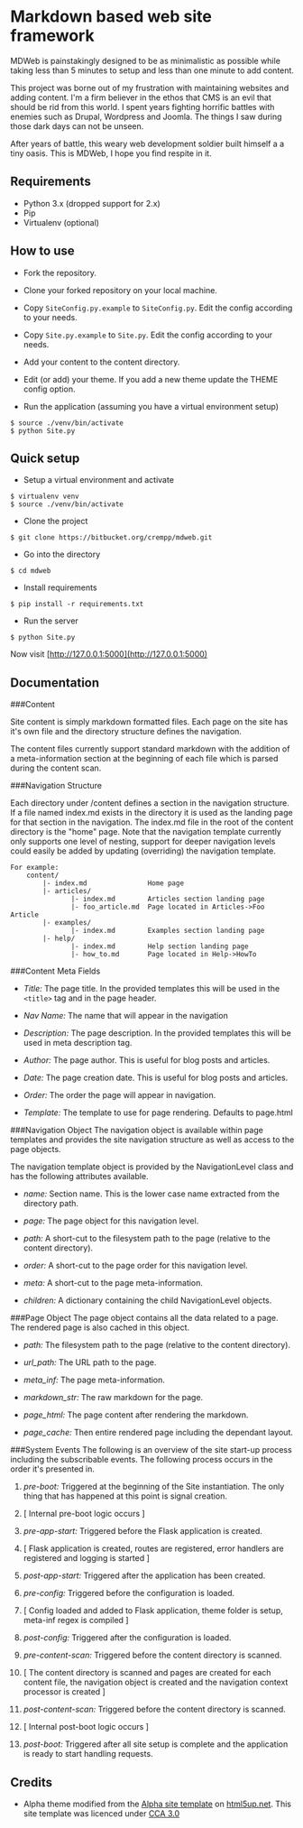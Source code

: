 # Markdown based web site framework

MDWeb is painstakingly designed to be as minimalistic as possible while taking 
less than 5 minutes to setup and less than one minute to add content.

This project was borne out of my frustration with maintaining websites and 
adding content. I'm a firm believer in the ethos that CMS is an evil that 
should be rid from this world. I spent years fighting horrific battles with 
enemies such as Drupal, Wordpress and Joomla. The things I saw during those
dark days can not be unseen.

After years of battle, this weary web development soldier built himself a a 
tiny oasis. This is MDWeb, I hope you find respite in it.

## Requirements
* Python 3.x (dropped support for 2.x)
* Pip
* Virtualenv (optional)

## How to use

* Fork the repository.

* Clone your forked repository on your local machine.

* Copy `SiteConfig.py.example` to `SiteConfig.py`. Edit the config according
  to your needs.
  
* Copy `Site.py.example` to `Site.py`. Edit the config according to your
  needs.
  
* Add your content to the content directory.

* Edit (or add) your theme. If you add a new theme update the THEME config
  option.
  
* Run the application (assuming you have a virtual environment setup)
```
$ source ./venv/bin/activate
$ python Site.py
```

## Quick setup
* Setup a virtual environment and activate
```
$ virtualenv venv
$ source ./venv/bin/activate
```
* Clone the project
```
$ git clone https://bitbucket.org/crempp/mdweb.git
```
* Go into the directory
```
$ cd mdweb
```
* Install requirements
```
$ pip install -r requirements.txt
```
* Run the server
```
$ python Site.py
```

Now visit [http://127.0.0.1:5000](http://127.0.0.1:5000)

## Documentation

###Content

Site content is simply markdown formatted files. Each page on the site has it's
own file and the directory structure defines the navigation.

The content files currently support standard markdown with the addition of a
meta-information section at the beginning of each file which is parsed during
the content scan.

###Navigation Structure

Each directory under /content defines a section in the navigation structure.
If a file named index.md exists in the directory it is used as the landing page
for that section in the navigation. The index.md file in the root of the
content directory is the "home" page. Note that the navigation template
currently only supports one level of nesting, support for deeper navigation
levels could easily be added by updating (overriding) the navigation template.

```
For example:
    content/
        |- index.md               Home page
        |- articles/
               |- index.md        Articles section landing page
               |- foo_article.md  Page located in Articles->Foo Article
        |- examples/
               |- index.md        Examples section landing page
        |- help/
               |- index.md        Help section landing page
               |- how_to.md       Page located in Help->HowTo
```

###Content Meta Fields
* *Title:* The page title. In the provided templates this will be used in the
`<title>` tag and in the page header.

* *Nav Name:* The name that will appear in the navigation

* *Description:* The page description. In the provided templates this will be
used in meta description tag.

* *Author:* The page author. This is useful for blog posts and articles.

* *Date:* The page creation date. This is useful for blog posts and articles.

* *Order:* The order the page will appear in navigation.

* *Template:* The template to use for page rendering. Defaults to page.html

###Navigation Object
The navigation object is available within page templates and provides the
site navigation structure as well as access to the page objects.

The navigation template object is provided by the NavigationLevel class and has
the following attributes available.

* *name:* Section name. This is the lower case name extracted from the 
directory path.

* *page:* The page object for this navigation level.

* *path:* A short-cut to the filesystem path to the page (relative 
to the content directory).

* *order:* A short-cut to the page order for this navigation level.

* *meta:* A short-cut to the page meta-information.

* *children:* A dictionary containing the child NavigationLevel objects.

###Page Object
The page object contains all the data related to a page. The rendered page
is also cached in this object.

* *path:* The filesystem path to the page (relative to the content directory).

* *url_path:* The URL path to the page.

* *meta_inf:* The page meta-information.

* *markdown_str:* The raw markdown for the page.

* *page_html:* The page content after rendering the markdown.

* *page_cache:* Then entire rendered page including the dependant layout.

###System Events
The following is an overview of the site start-up process including the
subscribable events. The following process occurs in the order it's presented
in.

1. *pre-boot:* Triggered at the beginning of the Site instantiation. The only
thing that has happened at this point is signal creation.

2. \[ Internal pre-boot logic occurs \]

3. *pre-app-start:* Triggered before the Flask application is created.

4. \[ Flask application is created, routes are registered, error handlers
are registered and logging is started \]

5. *post-app-start:* Triggered after the application has been created.

6. *pre-config:* Triggered before the configuration is loaded.

7. \[ Config loaded and added to Flask application, theme folder is setup,
meta-inf regex is compiled \]

8. *post-config:* Triggered after the configuration is loaded.

9. *pre-content-scan:* Triggered before the content directory is scanned.

10. \[ The content directory is scanned and pages are created for each content
file, the navigation object is created and the navigation context processor is
created \]

11. *post-content-scan:* Triggered before the content directory is scanned.

12. \[ Internal post-boot logic occurs \]

13. *post-boot:* Triggered after all site setup is complete and the application
is ready to start handling requests.

## Credits
* Alpha theme modified from the [Alpha site template](http://html5up.net/alpha) on [html5up.net](http://html5up.net).
This site template was licenced under [CCA 3.0](html5up.net/license)
